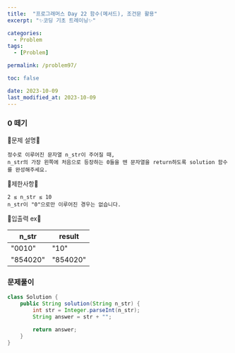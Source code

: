 ```yaml
---
title:  "프로그래머스 Day 22 함수(메서드), 조건문 활용"
excerpt: "✨코딩 기초 트레이닝✨"

categories:
  - Problem
tags:
  - [Problem]

permalink: /problem97/

toc: false

date: 2023-10-09
last_modified_at: 2023-10-09
---
```


### 0 떼기

💫문제 설명💫

```
정수로 이루어진 문자열 n_str이 주어질 때,
n_str의 가장 왼쪽에 처음으로 등장하는 0들을 뗀 문자열을 return하도록 solution 함수를 완성해주세요.
```

💫제한사항💫

```
2 ≤ n_str ≤ 10
n_str이 "0"으로만 이루어진 경우는 없습니다.
```

💫입출력 ex💫

|n_str|result|
|---|---|
|"0010"|"10"|
|"854020"|"854020"|

### 문제풀이

```java
class Solution {
    public String solution(String n_str) {
        int str = Integer.parseInt(n_str);
        String answer = str + "";
        
        return answer;
    }
}
```

